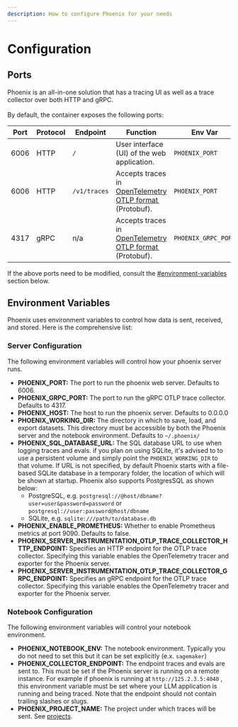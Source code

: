 ```yaml
---
description: How to configure Phoenix for your needs
---
```


# Configuration

## Ports

Phoenix is an all-in-one solution that has a tracing UI as well as a trace collector over both HTTP and gRPC.\
\
By default, the container exposes the following ports:

<table><thead><tr><th width="93">Port</th><th width="100">Protocol</th><th width="137">Endpoint</th><th width="259">Function</th><th>Env Var</th></tr></thead><tbody><tr><td>6006</td><td>HTTP</td><td><code>/</code></td><td>User interface (UI) of the web application.</td><td><code>PHOENIX_PORT</code></td></tr><tr><td>6006</td><td>HTTP</td><td><code>/v1/traces</code></td><td>Accepts traces in <a href="https://github.com/open-telemetry/opentelemetry-proto/blob/main/docs/specification.md">OpenTelemetry OTLP format </a> (Protobuf).</td><td><code>PHOENIX_PORT</code></td></tr><tr><td>4317</td><td>gRPC</td><td>n/a</td><td>Accepts traces in <a href="https://github.com/open-telemetry/opentelemetry-proto/blob/main/docs/specification.md">OpenTelemetry OTLP format </a> (Protobuf).</td><td><code>PHOENIX_GRPC_PORT</code></td></tr></tbody></table>

If the above ports need to be modified, consult the [#environment-variables](configuration.md#environment-variables "mention") section below.

## Environment Variables

Phoenix uses environment variables to control how data is sent, received, and stored. Here is the comprehensive list:

### Server Configuration

The following environment variables will control how your phoenix server runs.

* **PHOENIX\_PORT:** The port to run the phoenix web server. Defaults to 6006.
* **PHOENIX\_GRPC\_PORT:** The port to run the gRPC OTLP trace collector. Defaults to 4317.
* **PHOENIX\_HOST:** The host to run the phoenix server. Defaults to 0.0.0.0
* **PHOENIX\_WORKING\_DIR:** The directory in which to save, load, and export datasets. This directory must be accessible by both the Phoenix server and the notebook environment. Defaults to `~/.phoenix/`
* **PHOENIX\_SQL\_DATABASE\_URL:** The SQL database URL to use when logging traces and evals. if you plan on using SQLite, it's advised to to use a persistent volume and simply point the `PHOENIX_WORKING_DIR` to that volume. If URL is not specified, by default Phoenix starts with a file-based SQLite database in a temporary folder, the location of which will be shown at startup. Phoenix also supports PostgresSQL as shown below:
  * PostgreSQL, e.g. `postgresql://@host/dbname?user=user&password=password` or `postgresql://user:password@host/dbname`
  * SQLite, e.g. `sqlite:///path/to/database.db`
* **PHOENIX\_ENABLE\_PROMETHEUS:** Whether to enable Prometheus metrics at port 9090. Defaults to false.
* **PHOENIX\_SERVER\_INSTRUMENTATION\_OTLP\_TRACE\_COLLECTOR\_HTTP\_ENDPOINT:** Specifies an HTTP endpoint for the OTLP trace collector. Specifying this variable enables the OpenTelemetry tracer and exporter for the Phoenix server.
* **PHOENIX\_SERVER\_INSTRUMENTATION\_OTLP\_TRACE\_COLLECTOR\_GRPC\_ENDPOINT:** Specifies an gRPC endpoint for the OTLP trace collector. Specifying this variable enables the OpenTelemetry tracer and exporter for the Phoenix server.

### Notebook Configuration

The following environment variables will control your notebook environment.

* **PHOENIX\_NOTEBOOK\_ENV:** The notebook environment. Typically you do not need to set this but it can be set explicitly (e.x. `sagemaker`)
* **PHOENIX\_COLLECTOR\_ENDPOINT:** The endpoint traces and evals are sent to. This must be set if the Phoenix server is running on a remote instance. For example if phoenix is running at `http://125.2.3.5:4040` , this environment variable must be set where your LLM application is running and being traced. Note that the endpoint should not contain trailing slashes or slugs.
* **PHOENIX\_PROJECT\_NAME:** The project under which traces will be sent. See [projects](../tracing/how-to-tracing/customize-traces.md#log-to-a-specific-project).
